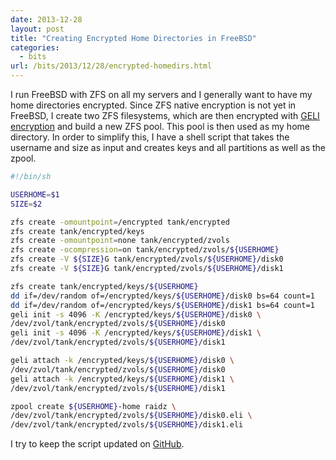 ```yaml
---
date: 2013-12-28
layout: post
title: "Creating Encrypted Home Directories in FreeBSD"
categories:
  - bits
url: /bits/2013/12/28/encrypted-homedirs.html
---
```


I run FreeBSD with ZFS on all my servers and I generally want to have my home
directories encrypted. Since ZFS native encryption is not yet in FreeBSD, I
create two ZFS filesystems, which are then encrypted with [GELI
encryption][geli] and build a new ZFS pool. This pool is then used as my home
directory. In order to simplify this, I have a shell script that takes the
username and size as input and creates keys and all partitions as well as the
zpool.

```bash
#!/bin/sh

USERHOME=$1
SIZE=$2

zfs create -omountpoint=/encrypted tank/encrypted
zfs create tank/encrypted/keys
zfs create -omountpoint=none tank/encrypted/zvols
zfs create -ocompression=on tank/encrypted/zvols/${USERHOME}
zfs create -V ${SIZE}G tank/encrypted/zvols/${USERHOME}/disk0
zfs create -V ${SIZE}G tank/encrypted/zvols/${USERHOME}/disk1

zfs create tank/encrypted/keys/${USERHOME}
dd if=/dev/random of=/encrypted/keys/${USERHOME}/disk0 bs=64 count=1
dd if=/dev/random of=/encrypted/keys/${USERHOME}/disk1 bs=64 count=1
geli init -s 4096 -K /encrypted/keys/${USERHOME}/disk0 \
/dev/zvol/tank/encrypted/zvols/${USERHOME}/disk0
geli init -s 4096 -K /encrypted/keys/${USERHOME}/disk1 \
/dev/zvol/tank/encrypted/zvols/${USERHOME}/disk1

geli attach -k /encrypted/keys/${USERHOME}/disk0 \
/dev/zvol/tank/encrypted/zvols/${USERHOME}/disk0
geli attach -k /encrypted/keys/${USERHOME}/disk1 \
/dev/zvol/tank/encrypted/zvols/${USERHOME}/disk1

zpool create ${USERHOME}-home raidz \
/dev/zvol/tank/encrypted/zvols/${USERHOME}/disk0.eli \
/dev/zvol/tank/encrypted/zvols/${USERHOME}/disk1.eli
```

I try to keep the script updated on [GitHub][script].


[geli]: http://www.freebsd.org/doc/handbook/disks-encrypting.html
[script]: https://github.com/mrtazz/bin/blob/master/create_encrypted_zfs_home.sh
